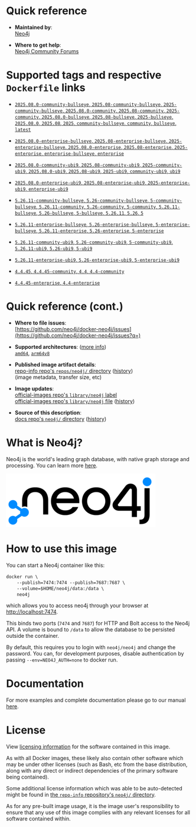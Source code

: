 <!--

********************************************************************************

WARNING:

    DO NOT EDIT "neo4j/README.md"

    IT IS AUTO-GENERATED

    (from the other files in "neo4j/" combined with a set of templates)

********************************************************************************

-->

# Quick reference

-	**Maintained by**:  
	[Neo4j](https://github.com/neo4j/docker-neo4j)

-	**Where to get help**:  
	[Neo4j Community Forums](https://community.neo4j.com)

# Supported tags and respective `Dockerfile` links

-	[`2025.08.0-community-bullseye`, `2025.08-community-bullseye`, `2025-community-bullseye`, `2025.08.0-community`, `2025.08-community`, `2025-community`, `2025.08.0-bullseye`, `2025.08-bullseye`, `2025-bullseye`, `2025.08.0`, `2025.08`, `2025`, `community-bullseye`, `community`, `bullseye`, `latest`](https://github.com/neo4j/docker-neo4j-publish/blob/2f82a0e5580ff8b044d4835a79fb384e90f77e4f/2025.08.0/bullseye/community/Dockerfile)

-	[`2025.08.0-enterprise-bullseye`, `2025.08-enterprise-bullseye`, `2025-enterprise-bullseye`, `2025.08.0-enterprise`, `2025.08-enterprise`, `2025-enterprise`, `enterprise-bullseye`, `enterprise`](https://github.com/neo4j/docker-neo4j-publish/blob/2f82a0e5580ff8b044d4835a79fb384e90f77e4f/2025.08.0/bullseye/enterprise/Dockerfile)

-	[`2025.08.0-community-ubi9`, `2025.08-community-ubi9`, `2025-community-ubi9`, `2025.08.0-ubi9`, `2025.08-ubi9`, `2025-ubi9`, `community-ubi9`, `ubi9`](https://github.com/neo4j/docker-neo4j-publish/blob/2f82a0e5580ff8b044d4835a79fb384e90f77e4f/2025.08.0/ubi9/community/Dockerfile)

-	[`2025.08.0-enterprise-ubi9`, `2025.08-enterprise-ubi9`, `2025-enterprise-ubi9`, `enterprise-ubi9`](https://github.com/neo4j/docker-neo4j-publish/blob/2f82a0e5580ff8b044d4835a79fb384e90f77e4f/2025.08.0/ubi9/enterprise/Dockerfile)

-	[`5.26.11-community-bullseye`, `5.26-community-bullseye`, `5-community-bullseye`, `5.26.11-community`, `5.26-community`, `5-community`, `5.26.11-bullseye`, `5.26-bullseye`, `5-bullseye`, `5.26.11`, `5.26`, `5`](https://github.com/neo4j/docker-neo4j-publish/blob/235ccdb26ebbae0520ee5dd157b6055b34b88661/5.26.11/bullseye/community/Dockerfile)

-	[`5.26.11-enterprise-bullseye`, `5.26-enterprise-bullseye`, `5-enterprise-bullseye`, `5.26.11-enterprise`, `5.26-enterprise`, `5-enterprise`](https://github.com/neo4j/docker-neo4j-publish/blob/235ccdb26ebbae0520ee5dd157b6055b34b88661/5.26.11/bullseye/enterprise/Dockerfile)

-	[`5.26.11-community-ubi9`, `5.26-community-ubi9`, `5-community-ubi9`, `5.26.11-ubi9`, `5.26-ubi9`, `5-ubi9`](https://github.com/neo4j/docker-neo4j-publish/blob/235ccdb26ebbae0520ee5dd157b6055b34b88661/5.26.11/ubi9/community/Dockerfile)

-	[`5.26.11-enterprise-ubi9`, `5.26-enterprise-ubi9`, `5-enterprise-ubi9`](https://github.com/neo4j/docker-neo4j-publish/blob/235ccdb26ebbae0520ee5dd157b6055b34b88661/5.26.11/ubi9/enterprise/Dockerfile)

-	[`4.4.45`, `4.4.45-community`, `4.4`, `4.4-community`](https://github.com/neo4j/docker-neo4j-publish/blob/ad97122c1c0883832851bf30d1cddc51ee5bafb3/4.4.45/bullseye/community/Dockerfile)

-	[`4.4.45-enterprise`, `4.4-enterprise`](https://github.com/neo4j/docker-neo4j-publish/blob/ad97122c1c0883832851bf30d1cddc51ee5bafb3/4.4.45/bullseye/enterprise/Dockerfile)

# Quick reference (cont.)

-	**Where to file issues**:  
	[https://github.com/neo4j/docker-neo4j/issues](https://github.com/neo4j/docker-neo4j/issues?q=)

-	**Supported architectures**: ([more info](https://github.com/docker-library/official-images#architectures-other-than-amd64))  
	[`amd64`](https://hub.docker.com/r/amd64/neo4j/), [`arm64v8`](https://hub.docker.com/r/arm64v8/neo4j/)

-	**Published image artifact details**:  
	[repo-info repo's `repos/neo4j/` directory](https://github.com/docker-library/repo-info/blob/master/repos/neo4j) ([history](https://github.com/docker-library/repo-info/commits/master/repos/neo4j))  
	(image metadata, transfer size, etc)

-	**Image updates**:  
	[official-images repo's `library/neo4j` label](https://github.com/docker-library/official-images/issues?q=label%3Alibrary%2Fneo4j)  
	[official-images repo's `library/neo4j` file](https://github.com/docker-library/official-images/blob/master/library/neo4j) ([history](https://github.com/docker-library/official-images/commits/master/library/neo4j))

-	**Source of this description**:  
	[docs repo's `neo4j/` directory](https://github.com/docker-library/docs/tree/master/neo4j) ([history](https://github.com/docker-library/docs/commits/master/neo4j))

# What is Neo4j?

Neo4j is the world's leading graph database, with native graph storage and processing. You can learn more [here](http://neo4j.com/developer).

![logo](https://raw.githubusercontent.com/docker-library/docs/56823e63d5b6dd7ddbb9d5d3c4a8947778055d8e/neo4j/logo.png)

# How to use this image

You can start a Neo4j container like this:

```console
docker run \
    --publish=7474:7474 --publish=7687:7687 \
    --volume=$HOME/neo4j/data:/data \
    neo4j
```

which allows you to access neo4j through your browser at [http://localhost:7474](http://localhost:7474).

This binds two ports (`7474` and `7687`) for HTTP and Bolt access to the Neo4j API. A volume is bound to `/data` to allow the database to be persisted outside the container.

By default, this requires you to login with `neo4j/neo4j` and change the password. You can, for development purposes, disable authentication by passing `--env=NEO4J_AUTH=none` to docker run.

# Documentation

For more examples and complete documentation please go to our manual [here](http://neo4j.com/docs/operations-manual/current/deployment/single-instance/docker/).

# License

View [licensing information](https://neo4j.com/licensing) for the software contained in this image.

As with all Docker images, these likely also contain other software which may be under other licenses (such as Bash, etc from the base distribution, along with any direct or indirect dependencies of the primary software being contained).

Some additional license information which was able to be auto-detected might be found in [the `repo-info` repository's `neo4j/` directory](https://github.com/docker-library/repo-info/tree/master/repos/neo4j).

As for any pre-built image usage, it is the image user's responsibility to ensure that any use of this image complies with any relevant licenses for all software contained within.
